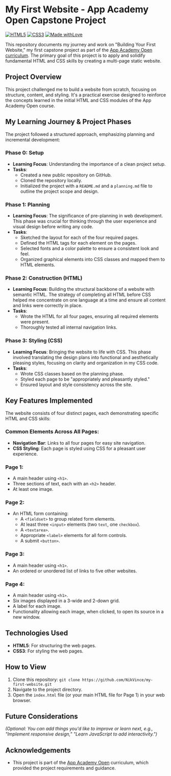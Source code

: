 # My First Website - App Academy Open Capstone Project

[![HTML5](https://img.shields.io/badge/HTML-5-orange?style=for-the-badge&logo=html5)](https://developer.mozilla.org/en-US/docs/Web/Guide/HTML/HTML5)
[![CSS3](https://img.shields.io/badge/CSS-3-blue?style=for-the-badge&logo=css3)](https://developer.mozilla.org/en-US/docs/Web/CSS)
[![Made withLove](https://img.shields.io/badge/Made%20with-Love-red?style=for-the-badge&logo=heart)](https://github.com/nikvince/)

This repository documents my journey and work on "Building Your First Website," my first capstone project as part of the [App Academy Open curriculum](https://free.appacademy.io/lessons/html-and-css-capstone-project/cfa83727/practices/building-your-first-website/d7710a34). The primary goal of this project is to apply and solidify fundamental HTML and CSS skills by creating a multi-page static website.

## Project Overview

This project challenged me to build a website from scratch, focusing on structure, content, and styling. It's a practical exercise designed to reinforce the concepts learned in the initial HTML and CSS modules of the App Academy Open course.

## My Learning Journey & Project Phases

The project followed a structured approach, emphasizing planning and incremental development:

### Phase 0: Setup
*   **Learning Focus**: Understanding the importance of a clean project setup.
*   **Tasks**:
    *   Created a new public repository on GitHub.
    *   Cloned the repository locally.
    *   Initialized the project with a `README.md` and a `planning.md` file to outline the project scope and design.

### Phase 1: Planning
*   **Learning Focus**: The significance of pre-planning in web development. This phase was crucial for thinking through the user experience and visual design before writing any code.
*   **Tasks**:
    *   Sketched the layout for each of the four required pages.
    *   Defined the HTML tags for each element on the pages.
    *   Selected fonts and a color palette to ensure a consistent look and feel.
    *   Organized graphical elements into CSS classes and mapped them to HTML elements.

### Phase 2: Construction (HTML)
*   **Learning Focus**: Building the structural backbone of a website with semantic HTML. The strategy of completing all HTML before CSS helped me concentrate on one language at a time and ensure all content and links were correctly in place.
*   **Tasks**:
    *   Wrote the HTML for all four pages, ensuring all required elements were present.
    *   Thoroughly tested all internal navigation links.

### Phase 3: Styling (CSS)
*   **Learning Focus**: Bringing the website to life with CSS. This phase involved translating the design plans into functional and aesthetically pleasing styles, focusing on clarity and organization in my CSS code.
*   **Tasks**:
    *   Wrote CSS classes based on the planning phase.
    *   Styled each page to be "appropriately and pleasantly styled."
    *   Ensured layout and style consistency across the site.

## Key Features Implemented

The website consists of four distinct pages, each demonstrating specific HTML and CSS skills:

### Common Elements Across All Pages:
*   **Navigation Bar**: Links to all four pages for easy site navigation.
*   **CSS Styling**: Each page is styled using CSS for a pleasant user experience.

### Page 1:
*   A main header using `<h1>`.
*   Three sections of text, each with an `<h2>` header.
*   At least one image.

### Page 2:
*   An HTML form containing:
    *   A `<fieldset>` to group related form elements.
    *   At least three `<input>` elements (two `text`, one `checkbox`).
    *   A `<textarea>`.
    *   Appropriate `<label>` elements for all form controls.
    *   A submit `<button>`.

### Page 3:
*   A main header using `<h1>`.
*   An ordered or unordered list of links to five other websites.

### Page 4:
*   A main header using `<h1>`.
*   Six images displayed in a 3-wide and 2-down grid.
*   A label for each image.
*   Functionality allowing each image, when clicked, to open its source in a new window.

## Technologies Used
*   **HTML5**: For structuring the web pages.
*   **CSS3**: For styling the web pages.

## How to View
1.  Clone this repository: `git clone https://github.com/NikVince/my-first-website.git`
2.  Navigate to the project directory.
3.  Open the `index.html` file (or your main HTML file for Page 1) in your web browser.

## Future Considerations
*(Optional: You can add things you'd like to improve or learn next, e.g., "Implement responsive design," "Learn JavaScript to add interactivity.")*

## Acknowledgements
*   This project is part of the [App Academy Open](https://free.appacademy.io/) curriculum, which provided the project requirements and guidance.
